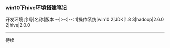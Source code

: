 ### win10下hive环境搭建笔记

开发环境
序号|名称|版本
--|:--:|--:
1|操作系统|win10
2|JDK|1.8
3|hadoop|2.6.0
2|hive|2.0.0

---
待续

